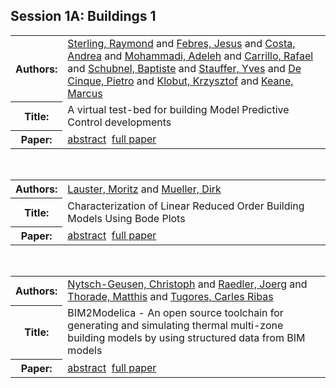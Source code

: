 <h2>Session 1A: Buildings 1</h2>

<!-- Begin papers -->
<table>
<tr><th>Authors:</th><td>
<a href="../authors/author_231.html">Sterling, Raymond</a> and 
<a href="../authors/author_065.html">Febres, Jesus</a> and 
<a href="../authors/author_044.html">Costa, Andrea</a> and 
<a href="../authors/author_168.html">Mohammadi, Adeleh</a> and 
<a href="../authors/author_037.html">Carrillo, Rafael</a> and 
<a href="../authors/author_214.html">Schubnel, Baptiste</a> and 
<a href="../authors/author_229.html">Stauffer, Yves</a> and 
<a href="../authors/author_047.html">De Cinque, Pietro</a> and 
<a href="../authors/author_127.html">Klobut, Krzysztof</a> and 
<a href="../authors/author_124.html">Keane, Marcus</a>
</td></tr>
<tr><th>Title:  </th><td>A virtual test-bed for building Model Predictive Control developments</td></tr>
<tr><th>Paper:  </th><td><a href="../abstracts/Modelica2019abstract1A1.pdf">abstract</a>&nbsp;&nbsp;<a href="../papers/Modelica2019paper1A1.pdf">full paper</a></td></tr>
</table>
<br>
<table>
<tr><th>Authors:</th><td>
<a href="../authors/author_142.html">Lauster, Moritz</a> and 
<a href="../authors/author_170.html">Mueller, Dirk</a>
</td></tr>
<tr><th>Title:  </th><td>Characterization of Linear Reduced Order Building Models Using Bode Plots</td></tr>
<tr><th>Paper:  </th><td><a href="../abstracts/Modelica2019abstract1A2.pdf">abstract</a>&nbsp;&nbsp;<a href="../papers/Modelica2019paper1A2.pdf">full paper</a></td></tr>
</table>
<br>
<table>
<tr><th>Authors:</th><td>
<a href="../authors/author_178.html">Nytsch-Geusen, Christoph</a> and 
<a href="../authors/author_195.html">Raedler, Joerg</a> and 
<a href="../authors/author_238.html">Thorade, Matthis</a> and 
<a href="../authors/author_242.html">Tugores, Carles Ribas</a>
</td></tr>
<tr><th>Title:  </th><td>BIM2Modelica - An open source toolchain for generating and simulating thermal multi-zone building models by using structured data from BIM models</td></tr>
<tr><th>Paper:  </th><td><a href="../abstracts/Modelica2019abstract1A3.pdf">abstract</a>&nbsp;&nbsp;<a href="../papers/Modelica2019paper1A3.pdf">full paper</a></td></tr>
</table>
<br>
<!-- End papers -->